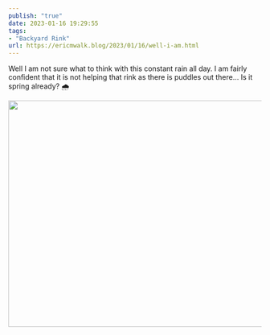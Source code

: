 ```yaml
---
publish: "true"
date: 2023-01-16 19:29:55
tags:
- "Backyard Rink"
url: https://ericmwalk.blog/2023/01/16/well-i-am.html
---
```

Well I am not sure what to think with this constant rain all day. I am fairly confident that it is not helping that rink as there is puddles out there… Is it spring already? 🌧️

<img src="uploads/2023/3ec40b79b3.jpg" width="600" height="450" alt="">